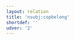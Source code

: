 ```yaml
---
layout: relation
title: 'nsubj:copbelong'
shortdef: ''
udver: '2'
---
```

<!-- Interlanguage links updated Čt lis 12 09:43:33 CET 2020 -->
